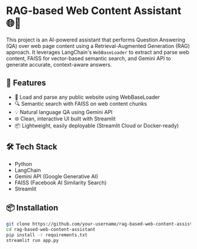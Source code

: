 # RAG-based Web Content Assistant 🌐💬

This project is an AI-powered assistant that performs Question Answering (QA) over web page content using a Retrieval-Augmented Generation (RAG) approach. It leverages LangChain's `WebBaseLoader` to extract and parse web content, FAISS for vector-based semantic search, and Gemini API to generate accurate, context-aware answers.

## 🚀 Features
- 🔗 Load and parse any public website using WebBaseLoader
- 🔍 Semantic search with FAISS on web content chunks
- 💡 Natural language QA using Gemini API
- 🌐 Clean, interactive UI built with Streamlit
- 📦 Lightweight, easily deployable (Streamlit Cloud or Docker-ready)

## 🛠️ Tech Stack
- Python
- LangChain
- Gemini API (Google Generative AI)
- FAISS (Facebook AI Similarity Search)
- Streamlit

## 📦 Installation

```bash
git clone https://github.com/your-username/rag-based-web-content-assistant.git
cd rag-based-web-content-assistant
pip install -r requirements.txt
streamlit run app.py


